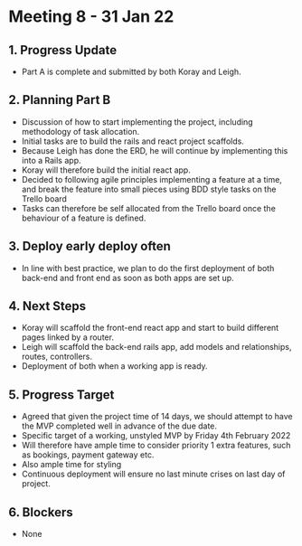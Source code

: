 # Meeting 8 - 31 Jan 22

## 1. Progress Update

- Part A is complete and submitted by both Koray and Leigh.

## 2. Planning Part B

- Discussion of how to start implementing the project, including methodology of task allocation.
- Initial tasks are to build the rails and react project scaffolds.
- Because Leigh has done the ERD, he will continue by implementing this into a Rails app.
- Koray will therefore build the initial react app.
- Decided to following agile principles implementing a feature at a time, and break the feature into small pieces using BDD style tasks on the Trello board
- Tasks can therefore be self allocated from the Trello board once the behaviour of a feature is defined.

## 3. Deploy early deploy often

- In line with best practice, we plan to do the first deployment of both back-end and front end  as soon as both apps are set up.

## 4. Next Steps

- Koray will scaffold the front-end react app and start to build different pages linked by a router.
- Leigh will scaffold the back-end rails app, add models and relationships, routes, controllers.
- Deployment of both when a working app is ready.

## 5. Progress Target

- Agreed that given the project time of 14 days, we should attempt to have the MVP completed well in advance of the due date.
- Specific target of a working, unstyled MVP by Friday 4th February 2022
- Will therefore have ample time to consider priority 1 extra features, such as bookings, payment gateway etc.
- Also ample time for styling
- Continuous deployment will ensure no last minute crises on last day of project.

## 6. Blockers

- None
